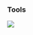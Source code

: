 ### Tools

<img src="https://img.shields.io/badge/Firebase-007396?style=flat-square&logo=firebase&logoColor=white"/>


